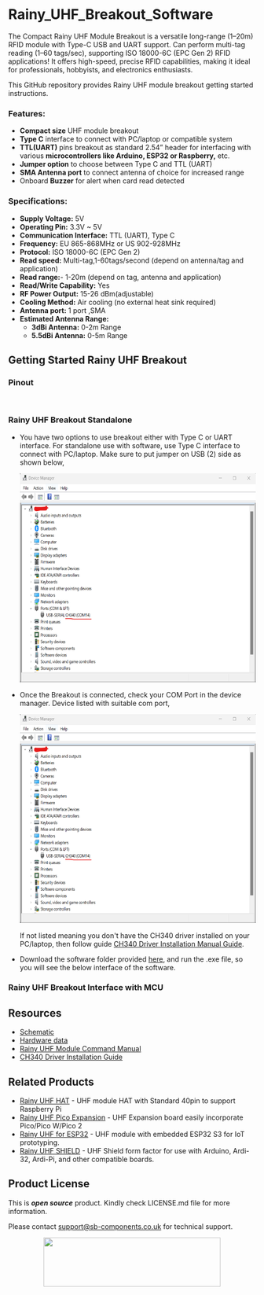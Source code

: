 # Rainy_UHF_Breakout_Software

The Compact Rainy UHF Module Breakout is a versatile long-range (1–20m) RFID module with Type-C USB and UART support. Can perform multi-tag reading (1–60 tags/sec), supporting ISO 18000-6C (EPC Gen 2) RFID applications! It offers high-speed, precise RFID capabilities, making it ideal for professionals, hobbyists, and electronics enthusiasts.

This GitHub repository provides Rainy UHF module breakout getting started instructions.

### Features:
- **Compact size** UHF module breakout
- **Type C** interface to connect with PC/laptop or compatible system
- **TTL(UART)** pins breakout as standard 2.54” header for interfacing with various **microcontrollers like Arduino, ESP32 or Raspberry,** etc.
- **Jumper option** to choose between Type C and TTL (UART)
- **SMA Antenna port** to connect antenna of choice for increased range 
- Onboard **Buzzer** for alert when card read detected 

### Specifications:
- **Supply Voltage:** 5V
- **Operating Pin:** 3.3V ~ 5V
- **Communication Interface:** TTL (UART), Type C
- **Frequency:** EU 865-868MHz or US 902-928MHz
- **Protocol:** ISO 18000-6C (EPC Gen 2)
- **Read speed:** Multi-tag,1-60tags/second (depend on antenna/tag and application)
- **Read range:**- 1-20m (depend on tag, antenna and application)
- **Read/Write Capability:** Yes
- **RF Power Output:** 15-26 dBm(adjustable)
- **Cooling Method:** Air cooling (no external heat sink required)
- **Antenna port:** 1 port ,SMA
- **Estimated Antenna Range:** 
     - **3dBi Antenna:** 0-2m Range
     - **5.5dBi Antenna:** 0-5m Range

## Getting Started Rainy UHF Breakout
### Pinout 
<img src="">

### Rainy UHF Breakout Standalone 

  - You have two options to use breakout either with Type C or UART interface. For standalone use with software, use Type C interface to connect with PC/laptop. Make sure to put jumper on USB (2) side as shown below,

    <img src="https://github.com/sbcshop/NFC_Module/blob/main/images/device_manager_comport_view.png" width="584" height="425"> 
    
  - Once the Breakout is connected, check your COM Port in the device manager. Device listed with suitable com port,
    
    <img src="https://github.com/sbcshop/NFC_Module/blob/main/images/device_manager_comport_view.png" width="584" height="425">

    If not listed meaning you don't have the CH340 driver installed on your PC/laptop, then follow guide [CH340 Driver Installation Manual Guide](https://github.com/sbcshop/NFC_Module/blob/main/documents/CH340%20Driver%20installation%20steps.pdf).
    
  - Download the software folder provided [here](https://github.com/sbcshop/NFC_Module/tree/main/softwares), and run the .exe file, so you will see the below interface of the software.


### Rainy UHF Breakout Interface with MCU


 ## Resources
  * [Schematic](https://github.com/sbcshop/Rainy_UHF_Breakout_Hardware/blob/main/Design%20Data/Rainy%20UHF%20Breakout%20SCH.PDF) 
  * [Hardware data](https://github.com/sbcshop/Rainy_UHF_Breakout_Hardware)
  * [Rainy UHF Module Command Manual]()
  * [CH340 Driver Installation Guide]()

## Related Products
   * [Rainy UHF HAT](https://shop.sb-components.co.uk/products/rainy-uhf-pi-hat-complete-kit) - UHF module HAT with Standard 40pin to support Raspberry Pi
   * [Rainy UHF Pico Expansion](https://shop.sb-components.co.uk/products/rainypi-uhf-based-on-pico-complete-kit) -  UHF Expansion board easily incorporate Pico/Pico W/Pico 2
   * [Rainy UHF for ESP32](https://shop.sb-components.co.uk/products/rainyfi-uhf-for-esp32-complete-board-kit) - UHF module with embedded ESP32 S3 for IoT prototyping.
   * [Rainy UHF SHIELD](https://shop.sb-components.co.uk/products/rainy-shield-for-arduino-board-complete-kit) - UHF Shield form factor for use with Arduino, Ardi-32, Ardi-Pi, and other compatible boards.  

## Product License

This is ***open source*** product. Kindly check LICENSE.md file for more information.

Please contact support@sb-components.co.uk for technical support.
<p align="center">
  <img width="360" height="100" src="https://cdn.shopify.com/s/files/1/1217/2104/files/Logo_sb_component_3.png?v=1666086771&width=300">
</p>


    
    


